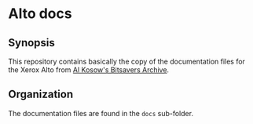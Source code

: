 # Alto docs

## Synopsis

This repository contains basically the copy of the documentation files for the Xerox Alto from [Al Kosow's Bitsavers Archive](http://www.bitsavers.org/pdf/xerox/alto/).

## Organization

The documentation files are found in the `docs` sub-folder.
